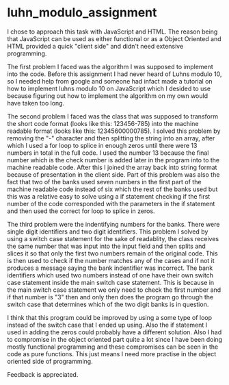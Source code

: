 # luhn_modulo_assignment

I chose to approach this task with JavaScript and HTML. The reason being that JavaScript can be used as either functional
or as a Object Oriented and HTML provided a quick "client side" and didn't need extensive programming.

The first problem I faced was the algorithm I was supposed to implement into the code. Before this assignment I had never heard of
Luhns modulo 10, so I needed help from google and someone had infact made a tutorial on how to implement luhns modulo 10
on JavaScript which I desided to use because figuring out how to implement the algorithm on my own would have taken too long.

The second problem I faced was the class that was supposed to transform the short code format (looks like this: 123456-785)
into the machine readable format (looks like this: 12345600000785). I solved this problem by removing the "-" character and then
splitting the string into an array, after which I used a for loop to splice in enough zeros until there were 13 numbers in total in the
full code. I used the number 13 because the final number which is the check number is added later in the program into to the machine
readable code. After this I joined the array back into string format because of presentation in the client side. Part of this problem 
was also the fact that two of the banks used seven numbers in the first part of the machine readable code
instead of six which the rest of the banks used but this was a relative easy to solve using a if statement checking if the first number
of the code corresponded with the parameters in the if statement and then used the correct for loop to splice in zeros.

The third problem were the indentifying numbers for the banks. There were single digit identifiers and two digit identifiers.
This problem I solved by using a switch case statement for the sake of readablity, the class receives the same number that was input
into the input field and then splits and slices it so that only the first two numbers remain of the original code. This is then used to
check if the number matches any of the cases and if not it produces a message saying the bank indentifier was incorrect. The bank identifiers
which used two numbers instead of one have their own switch case statement inside the main switch case statement. This is because
in the main switch case statement we only need to check the first number and if that number is "3" then and only then does the
program go through the switch case that determines which of the two digit banks is in question.

I think that this program could be improved by using a some type of loop instead of the switch case that I ended up using. Also the if
statement I used in adding the zeros could probably have a different solution. Also I had to compromise in the object oriented part quite
a lot since I have been doing mostly functional programming and these compromises can be seen in the code as pure functions. This just means I need
more practise in the object oriented side of programming.

Feedback is appreciated.
